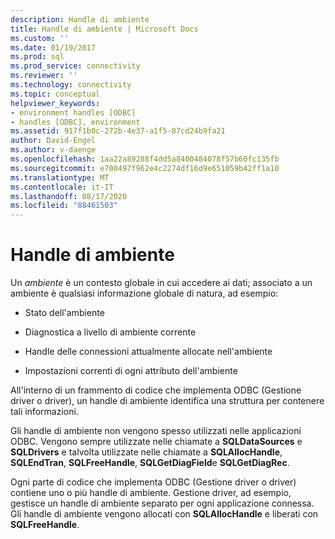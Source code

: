 ```yaml
---
description: Handle di ambiente
title: Handle di ambiente | Microsoft Docs
ms.custom: ''
ms.date: 01/19/2017
ms.prod: sql
ms.prod_service: connectivity
ms.reviewer: ''
ms.technology: connectivity
ms.topic: conceptual
helpviewer_keywords:
- environment handles [ODBC]
- handles [ODBC], environment
ms.assetid: 917f1b0c-272b-4e37-a1f5-87cd24b9fa21
author: David-Engel
ms.author: v-daenge
ms.openlocfilehash: 1aa22a89288f4dd5a8400484078f57b60fc135fb
ms.sourcegitcommit: e700497f962e4c2274df16d9e651059b42ff1a10
ms.translationtype: MT
ms.contentlocale: it-IT
ms.lasthandoff: 08/17/2020
ms.locfileid: "88461503"
---
```

# <a name="environment-handles"></a>Handle di ambiente
Un *ambiente* è un contesto globale in cui accedere ai dati; associato a un ambiente è qualsiasi informazione globale di natura, ad esempio:  
  
-   Stato dell'ambiente  
  
-   Diagnostica a livello di ambiente corrente  
  
-   Handle delle connessioni attualmente allocate nell'ambiente  
  
-   Impostazioni correnti di ogni attributo dell'ambiente  
  
 All'interno di un frammento di codice che implementa ODBC (Gestione driver o driver), un handle di ambiente identifica una struttura per contenere tali informazioni.  
  
 Gli handle di ambiente non vengono spesso utilizzati nelle applicazioni ODBC. Vengono sempre utilizzate nelle chiamate a **SQLDataSources** e **SQLDrivers** e talvolta utilizzate nelle chiamate a **SQLAllocHandle**, **SQLEndTran**, **SQLFreeHandle**, **SQLGetDiagField**e **SQLGetDiagRec**.  
  
 Ogni parte di codice che implementa ODBC (Gestione driver o driver) contiene uno o più handle di ambiente. Gestione driver, ad esempio, gestisce un handle di ambiente separato per ogni applicazione connessa. Gli handle di ambiente vengono allocati con **SQLAllocHandle** e liberati con **SQLFreeHandle**.
